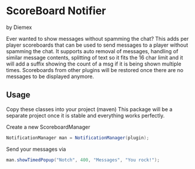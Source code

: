 # ScoreBoard Notifier
by Diemex

Ever wanted to show messages without spamming the chat? This adds per player scoreboards
that can be used to send messages to a player without spamming the chat. It supports auto removal of
messages, handling of similar message contents, splitting of text so it fits the 16 char limit and it
will add a suffix showing the count of a msg if it is being shown multiple times.
Scoreboards from other plugins will be restored once there are no messages to be displayed anymore.

## Usage

Copy these classes into your project (maven)
This package will be a separate project once it is stable and everything works perfectly.

Create a new ScoreboardManager

``` java
NotificationManager man = NotificationManager(plugin);
```

Send your messages via
``` java
man.showTimedPopup("Notch", 400, "Messages", "You rock!");
```